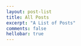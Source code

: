 ```yaml
---
layout: post-list
title: All Posts
excerpt: "A List of Posts"
comments: false
hellobar: true
---
```

